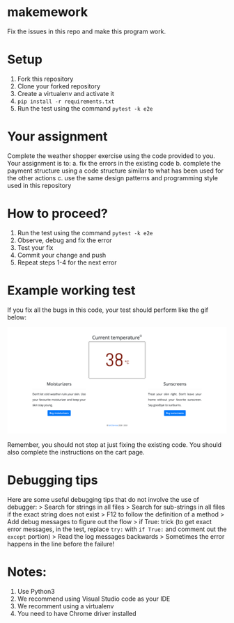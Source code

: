 # makemework
Fix the issues in this repo and make this program work. 

# Setup
1. Fork this repository
2. Clone your forked repository
3. Create a virtualenv and activate it
4. `pip install -r requirements.txt`
5. Run the test using the command `pytest -k e2e`

# Your assignment
Complete the weather shopper exercise using the code provided to you. Your assignment is to:
a. fix the errors in the existing code 
b. complete the payment structure using a code structure similar to what has been used for the other actions
c. use the same design patterns and programming style used in this repository

# How to proceed?
1. Run the test using the command `pytest -k e2e`
2. Observe, debug and fix the error
3. Test your fix
4. Commit your change and push
5. Repeat steps 1-4 for the next error

# Example working test
If you fix all the bugs in this code, your test should perform like the gif below:

![](working-weather-shopper-test.gif)

Remember, you should not stop at just fixing the existing code. You should also complete the instructions on the cart page.

# Debugging tips
Here are some useful debugging tips that do not involve the use of debugger:
    > Search for strings in all files 
    > Search for sub-strings in all files if the exact string does not exist
    > F12 to follow the definition of a method
    > Add debug messages to figure out the flow 
    > if True: trick (to get exact error messages, in the test, replace `try:` with `if True:` and comment out the `except` portion)
    > Read the log messages backwards 
    > Sometimes the error happens in the line before the failure!


# Notes:
1. Use Python3
2. We recommend using Visual Studio code as your IDE
3. We recomment using a virtualenv
4. You need to have Chrome driver installed
